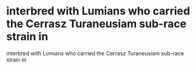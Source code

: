 # interbred with Lumians who carried the Cerrasz Turaneusiam sub-race strain in

interbred with Lumians who carried the Cerrasz Turaneusiam sub-race strain in